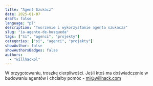 ```yaml
---
title: "Agent Szukacz"
date: 2025-01-07
draft: false
language: "pl"
description: "Tworzenie i wykorzystanie agenta szukacza"
slug: "ia-agente-de-busqueda"
tags: ["Si", "agenci", "projekty"]
categories: ["si", "agenci", "projekty"]
showAuthor: false
showAuthorsBadges: false
authors:
  - "willhackpl"
---
```


W przygotowaniu, troszkę cierpliwości. Jeśli ktoś ma doświadczenie w budowaniu agentów i chciałby pomóc - ml@willhack.com 
